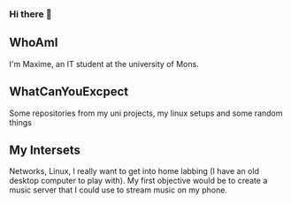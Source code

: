 ### Hi there 👋
## WhoAmI
I'm Maxime, an IT student at the university of Mons.

## WhatCanYouExcpect
Some repositories from my uni projects, my linux setups and some random things

## My Intersets
Networks, Linux,
I really want to get into home labbing (I have an old desktop computer to play with). My first objective would be to create a music server that I could use to stream music on my phone. 
